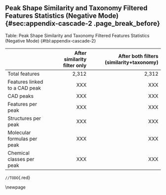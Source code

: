 ## Peak Shape Similarity and Taxonomy Filtered Features Statistics (Negative Mode) {#sec:appendix-cascade-2 .page_break_before}

Table: Peak Shape Similarity and Taxonomy Filtered Features Statistics (Negative Mode) {#tbl:appendix-cascade-2}

|                                 | After similarity filter only|After both filters (similarity+taxonomy) |
|:------------------------------- | ---------------------------:| ---------------------------:|
| Total features                  | 2,312                       | 2,312                       | 
| Features linked to a CAD peak   | XXX                         | XXX                         | 
| CAD peaks                       | XXX                         | XXX                         | 
| Features per peak               | XXX                         | XXX                         | 
| Structures per peak             | XXX                         | XXX                         | 
| Molecular formulas per peak     | XXX                         | XXX                         | 
| Chemical classes per peak       | XXX                         | XXX                         | 

`//TODO`{.red}

\newpage